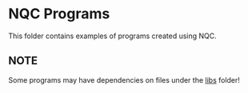 # NQC Programs
This folder contains examples of programs created using NQC.

## NOTE
Some programs may have dependencies on files under the
[libs](https://github.com/BrickBot/nqc-libs/tree/master/libs) folder!
